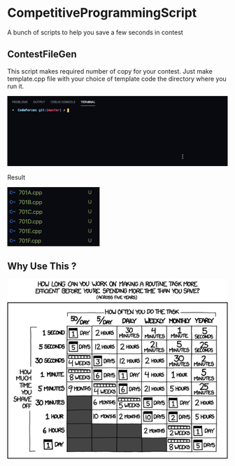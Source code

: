 # CompetitiveProgrammingScript

A bunch of scripts to help you save a few seconds in contest

## ContestFileGen

This script makes required number of copy for your contest. Just make template.cpp file with your choice of template code the directory where you run it.

![ContestFileGen](https://github.com/yadavgaurav251/CompetitiveProgrammingScript/blob/master/Images%26GIF/ContestFileGen.gif)

Result 

![ContestFileGenResult](https://github.com/yadavgaurav251/CompetitiveProgrammingScript/blob/master/Images%26GIF/ContestFileGen_Result.png)

## Why Use This ?

![time](https://github.com/yadavgaurav251/CompetitiveProgrammingScript/blob/master/Images%26GIF/is_it_worth_the_time.png)
